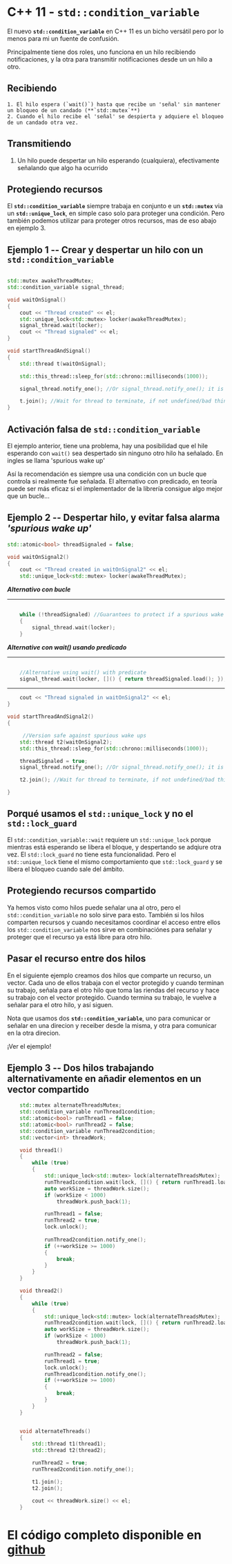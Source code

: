 [//]: # ( spellcheck-language es )

# C++ 11 - **`std::condition_variable`**

El nuevo **`std::condition_variable`** en C++ 11 es un bicho versátil pero por lo menos para mi un fuente de confusión.

Principalmente tiene dos roles, uno funciona en un hilo recibiendo notificaciones, y la otra para transmitir notificaciones desde un un hilo a otro.

## Recibiendo
    1. El hilo espera (`wait()`) hasta que recibe un 'señal' sin mantener un bloqueo de un candado (**`std::mutex`**)    
    2. Cuando el hilo recibe el 'señal' se despierta y adquiere el bloqueo de un candado otra vez.


## Transmitiendo
1. Un hilo puede despertar un hilo esperando (cualquiera), efectivamente señalando que algo ha ocurrido


## Protegiendo recursos
El **`std::condition_variable`** siempre trabaja en conjunto e un **`std::mutex`** via un **`std::unique_lock`**, en simple caso solo para proteger una condición. Pero también podemos utilizar para proteger otros recursos, mas de eso abajo en ejemplo 3. 

## Ejemplo 1 -- Crear y despertar un hilo con un **`std::condition_variable`**

```cpp

std::mutex awakeThreadMutex;
std::condition_variable signal_thread;

void waitOnSignal()
{
	cout << "Thread created" << el;
	std::unique_lock<std::mutex> locker(awakeThreadMutex);
	signal_thread.wait(locker);
	cout << "Thread signaled" << el;
}

void startThreadAndSignal()
{
	std::thread t(waitOnSignal);

	std::this_thread::sleep_for(std::chrono::milliseconds(1000));

	signal_thread.notify_one(); //Or signal_thread.notify_one(); it is the same here with only one thread

	t.join(); //Wait for thread to terminate, if not undefined/bad things happens
}

```

## Activación falsa de **`std::condition_variable`**
El ejemplo anterior, tiene una problema, hay una posibilidad que el hile esperando con `wait()` sea despertado sin ninguno otro hilo ha señalado. 
En ingles se llama 'spurious wake up'

Así la recomendación es siempre usa una condición con un bucle que controla si realmente fue señalada.
El alternativo con predicado, en teoría puede ser más eficaz si el implementador de la librería consigue algo mejor que un bucle...

## Ejemplo 2 -- Despertar hilo, y evitar falsa alarma _'spurious wake up'_

```cpp
std::atomic<bool> threadSignaled = false;

void waitOnSignal2()
{
	cout << "Thread created in waitOnSignal2" << el;
	std::unique_lock<std::mutex> locker(awakeThreadMutex);
```

 _**Alternativo con bucle**_

---
```cpp

	while (!threadSignaled) //Guarantees to protect if a spurious wake up happens
	{
		signal_thread.wait(locker);
	}
```


 _**Alternative con wait() usando predicado**_

---

```cpp

	//Alternative using wait() with predicate
	signal_thread.wait(locker, []() { return threadSignaled.load(); });
```
---
```cpp
	cout << "Thread signaled in waitOnSignal2" << el;
}

void startThreadAndSignal2()
{

	 //Version safe against spurious wake ups
	std::thread t2(waitOnSignal2);
	std::this_thread::sleep_for(std::chrono::milliseconds(1000));

	threadSignaled = true;
	signal_thread.notify_one(); //Or signal_thread.notify_one(); it is the same here, first thread is gone

	t2.join(); //Wait for thread to terminate, if not undefined/bad things happens

}

```

## Porqué usamos el `std::unique_lock` y no el `std::lock_guard`

El `std::condition_variable::wait` requiere un `std::unique_lock` porque mientras está esperando se libera el bloque, y despertando se adqiure otra vez. 
El `std::lock_guard` no tiene esta funcionalidad. Pero el `std::unique_lock` tiene el mismo comportamiento que `std::lock_guard` y se libera el bloqueo cuando sale del ámbito. 


## Protegiendo recursos compartido

Ya hemos visto como hilos puede señalar una al otro, pero el `std::condition_variable` no solo sirve para esto. También si los hilos comparten recursos y cuando necesitamos coordinar el acceso entre ellos los `std::condition_variable` nos sirve en combinaciónes para señalar y proteger que el recurso ya está libre para otro hilo.

## Pasar el recurso entre dos hilos
En el siguiente ejemplo creamos dos hilos que comparte un recurso, un vector. Cada uno de ellos trabaja con el vector protegido y cuando terminan su trabajo, señala para el otro hilo que toma las riendas del recurso y hace su trabajo con el vector protegido. Cuando termina su trabajo, le vuelve a señalar para el otro hilo, y así siguen.

Nota que usamos dos **`std::condition_variable`**, uno para comunicar or señalar en una direcion y receiber desde la misma, y otra para comunicar en la otra direcion.

 ¡Ver el ejemplo!

## Ejemplo 3 -- Dos hilos trabajando alternativamente en añadir elementos en un vector compartido

```cpp
    std::mutex alternateThreadsMutex;
    std::condition_variable runThread1condition;
    std::atomic<bool> runThread1 = false;
    std::atomic<bool> runThread2 = false;
    std::condition_variable runThread2condition;
    std::vector<int> threadWork;

    void thread1()
    {
        while (true)
        {
            std::unique_lock<std::mutex> lock(alternateThreadsMutex);
            runThread1condition.wait(lock, []() { return runThread1.load(); });
            auto workSize = threadWork.size();
            if (workSize < 1000)
                threadWork.push_back(1);

            runThread1 = false;
            runThread2 = true;
            lock.unlock();
            
            runThread2condition.notify_one();
            if (++workSize >= 1000)
            {
                break;
            }
        }
    }

    void thread2()
    {
        while (true)
        {
            std::unique_lock<std::mutex> lock(alternateThreadsMutex);
            runThread2condition.wait(lock, []() { return runThread2.load(); });
            auto workSize = threadWork.size();
            if (workSize < 1000)
                threadWork.push_back(1);

            runThread2 = false;
            runThread1 = true;
            lock.unlock();
            runThread1condition.notify_one();
            if (++workSize >= 1000)
            {
                break;
            }
        }
    }


    void alternateThreads()
    {
        std::thread t1(thread1);
        std::thread t2(thread2);

        runThread2 = true;
        runThread2condition.notify_one();

        t1.join();
        t2.join();

        cout << threadWork.size() << el;
    }

```



# El código completo disponible en [github](https://raw.githubusercontent.com/JonasBr68/moderncpp_samples/master/Features/CPP11Features/ConditionVariables.cpp)

